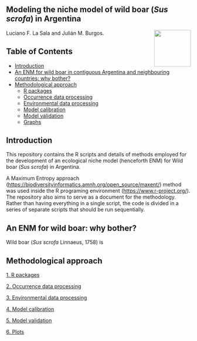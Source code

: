 ## Modeling the niche model of wild boar (*Sus scrofa*) in Argentina

<img src="https://user-images.githubusercontent.com/20196847/82152923-d78ba600-983a-11ea-9bfc-2a9115a029f5.jpg" height="100" width="100" img align="right">

Luciano F. La Sala and Julián M. Burgos.

Table of Contents
---------- 
-   [Introduction](#introduction)
-   [An ENM for wild boar in contiguous Argentina and neighbouring countries: why bother?](#An-ENM-for-wild-boar-why-bother) 
-   [Methodological approach](#methodological-approach)
    -   [R packages](#r-packages)             
    -   [Occurrence data processing](#occurrence-data-processing)   
    -   [Environmental data processing](#environmental-data-processing) 
    -   [Model calibration](#model-calibration)      
    -   [Model validation](#model-validation)
    -   [Graphs](#plots)

Introduction
----------  
This repository contains the R scripts and details of methods employed for the development of an ecological niche model (henceforth ENM) for Wild boar (*Sus scrofa*) in Argentina.

A Maximum Entropy approach (https://biodiversityinformatics.amnh.org/open_source/maxent/) method was used inside the R programing environment (https://www.r-project.org/). The repository also aims to serve as a document for the methodology.  Rather than having everything in a single script, the code is divided in a series of separate scripts that should be run sequentially.  

An ENM for wild boar: why bother?
----------
Wild boar (*Sus scrofa* Linnaeus, 1758) is

Methodological approach
----------

[1. R packages](./rpackages/README.md)

[2. Occurrence data processing](./Occurrences/README.md)

[3. Environmental data processing](./Variables/README.md)

[4. Model calibration](./calibration/calibration.md)

[5. Model validation](./Validation/README.md)

[6. Plots](./plots)
